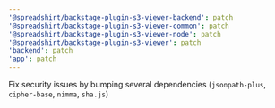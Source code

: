 ```yaml
---
'@spreadshirt/backstage-plugin-s3-viewer-backend': patch
'@spreadshirt/backstage-plugin-s3-viewer-common': patch
'@spreadshirt/backstage-plugin-s3-viewer-node': patch
'@spreadshirt/backstage-plugin-s3-viewer': patch
'backend': patch
'app': patch
---
```


Fix security issues by bumping several dependencies (`jsonpath-plus`, `cipher-base`, `nimma`, `sha.js`)
